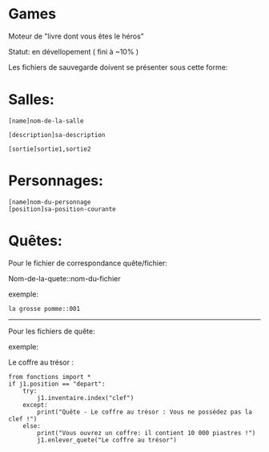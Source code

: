 Games
=====

Moteur de "livre dont vous êtes le héros"

Statut: en dévellopement ( fini à ~10% )

Les fichiers de sauvegarde doivent se présenter sous cette forme:

Salles:
=======

    [name]nom-de-la-salle

    [description]sa-description

    [sortie]sortie1,sortie2


Personnages:
============

    [name]nom-du-personnage
    [position]sa-position-courante


Quêtes:
=======
Pour le fichier de correspondance quête/fichier:

Nom-de-la-quete::nom-du-fichier

exemple:

    la grosse pomme::001

------------------------------------------------------------------------------------------------------------------------

Pour les fichiers de quête:

exemple:

Le coffre au trésor :

    from fonctions import *
    if j1.position == "depart":
        try:
            j1.inventaire.index("clef")
        except:
            print("Quête - Le coffre au trésor : Vous ne possédez pas la clef !")
        else:
            print("Vous ouvrez un coffre: il contient 10 000 piastres !")
            j1.enlever_quete("Le coffre au trésor")
